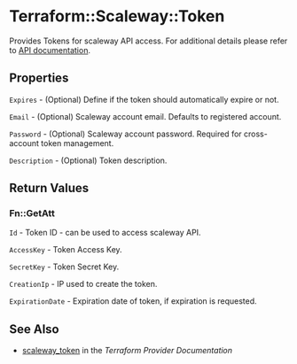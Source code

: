 # Terraform::Scaleway::Token

Provides Tokens for scaleway API access. For additional details please refer to [API documentation](https://developer.scaleway.com/#tokens-tokens-post).

## Properties

`Expires` - (Optional) Define if the token should automatically expire or not.

`Email` - (Optional) Scaleway account email. Defaults to registered account.

`Password` - (Optional) Scaleway account password. Required for cross-account token management.

`Description` - (Optional) Token description.


## Return Values

### Fn::GetAtt

`Id` - Token ID - can be used to access scaleway API.

`AccessKey` - Token Access Key.

`SecretKey` - Token Secret Key.

`CreationIp` - IP used to create the token.

`ExpirationDate` - Expiration date of token, if expiration is requested.

## See Also

* [scaleway_token](https://www.terraform.io/docs/providers/scaleway/r/token.html) in the _Terraform Provider Documentation_